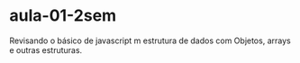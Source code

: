 # aula-01-2sem
Revisando o básico de javascript m estrutura de dados com Objetos, arrays e outras estruturas.
